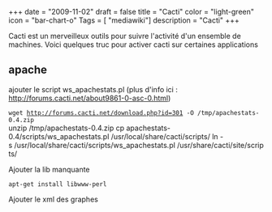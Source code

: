 +++
date = "2009-11-02"
draft = false
title = "Cacti"
color = "light-green"
icon = "bar-chart-o"
Tags = [ "mediawiki"]
description = "Cacti"
+++

Cacti est un merveilleux outils pour suivre l'activité d'un ensemble de
machines. Voici quelques truc pour activer cacti sur certaines
applications

apache
------

ajouter le script ws\_apachestats.pl (plus d'info ici :
<http://forums.cacti.net/about9861-0-asc-0.html>)

`wget `[`http://forums.cacti.net/download.php?id=301`](http://forums.cacti.net/download.php?id=301)` -O /tmp/apachestats-0.4.zip`\
    unzip /tmp/apachestats-0.4.zip
    cp apachestats-0.4/scripts/ws_apachestats.pl /usr/local/share/cacti/scripts/
    ln -s /usr/local/share/cacti/scripts/ws_apachestats.pl /usr/share/cacti/site/scripts/

Ajouter la lib manquante

    apt-get install libwww-perl

Ajouter le xml des graphes
